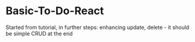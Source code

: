 # Basic-To-Do-React
Started from tutorial, in further steps: enhancing update, delete - it should be simple CRUD at the end
